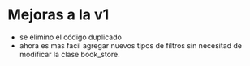 # Mejoras a la v1
- se elimino el código duplicado
- ahora es mas facil agregar nuevos tipos de filtros sin necesitad de modificar la clase book_store.